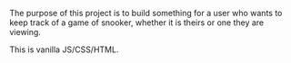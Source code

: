 The purpose of this project is to build something for a user who wants to keep track of a game of snooker, whether it is theirs or one they are viewing.

This is vanilla JS/CSS/HTML.

